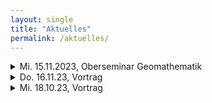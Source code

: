 ```yaml
---
layout: single
title: "Aktuelles"
permalink: /aktuelles/
---
```


<details>
  <summary>Mi. 15.11.2023, Oberseminar Geomathematik</summary>
  
  ### Oberseminar Geomathematik
 <p>C*-algebras and noncommutative topology.<br>
Mittwoch, den 15. November 2023, 12:30 Uhr, Raum ENC-B 205 ,<br>

Referent: Dr. Masayoshi Kaneda<br>
 
 (Universität Göttingen)</p>
 <p>Wir laden alle Interessenten herzlich zum Vortrag ein.</p>
</details>

<details>
  <summary>Do. 16.11.23, Vortrag</summary>
  
  ### Vortrag
  <p>Embedded Ethics in Mathematics<br>
 

Donnerstag, 16. November 2023, 10:15 Uhr, in der AGORA 42 (EN - B 222)<br>
 

Referent:<br>

  Dennis Müller<br>
 

(Aachen)</p>
<p>Abstract: Ethics in Mathematics is often taught through standalone courses and separate seminars. But how can we take the next step and embed the teaching of ethical awareness into the other mathematics courses at the undergraduate level? Standalone courses are often not enough to develop and maintain ethical awareness at a level that is applicable and useable in practice. As future mathematicians, students may require additional training to navigate the plurality of ethical questions that can manifest in mathematical work. Maintaining ethical reasoning skills by integrating them into other mathematical courses may thus be necessary. In this talk, I will explain the recent approach taken by our Cambridge University Ethics in Mathematics Project and introduce our new teaching resources on this topic.</p>
<p>Wir laden alle Interessenten herzlich zum Vortrag ein.</p>
</details>

<details>
  <summary>Mi. 18.10.23, Vortrag</summary>

  ### Vortrag
  <p>The Shadow of God<br>
 

Mittwoch, den 18. Oktober 2023, um 18:00 Uhr c.t. ,  Raum US-C 102<br>
 

Referent:<br>

  Prof. Dr. Michael Rosen<br>
 

(Havard)</p>
<p><a href="https://www.uni-siegen.de/fb6/phima/vortrag-michael-rosen/" target="_blank">Weitere Informationen</p>
  <p>Wir laden alle Interessenten herzlich zum Vortrag ein.</p>
</details>
